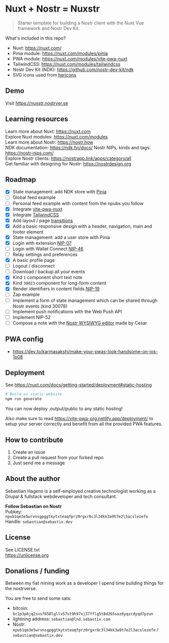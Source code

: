 # Nuxt + Nostr = Nuxstr
> Starter template for building a Nostr client with the Nuxt Vue framework and Nostr Dev Kit.

What's included in this repo?
+ Nuxt: https://nuxt.com/
+ Pinia module: https://nuxt.com/modules/pinia
+ PWA module: https://nuxt.com/modules/vite-pwa-nuxt
+ TailwindCSS: https://nuxt.com/modules/tailwindcss
+ Nostr Dev Kit (NDK): https://github.com/nostr-dev-kit/ndk
+ SVG icons used from [hericons](https://heroicons.com/)

## Demo

Visit https://nuxstr.nostrver.se

## Learning resources

Learn more about Nuxt: https://nuxt.com  
Explore Nuxt modules: https://nuxt.com/modules  
Learn more about Nostr: https://nostr.how  
NDK documentation: https://ndk.fyi/docs/ 
Nostr NIPs, kinds and tags: https://nostr-nips.com/  
Explore Nostr clients: https://nostrapp.link/apps/category/all  
Get familiar with designing for Nostr: https://nostrdesign.org

## Roadmap
- [x] State management: add NDK store with [Pinia](https://nuxt.com/modules/pinia)
- [ ] Global feed example
- [ ] Personal feed example with content from the npubs you follow
- [x] Integrate [vite-pwa-nuxt](https://nuxt.com/modules/vite-pwa-nuxt)
- [x] Integrate [TailwindCSS](https://nuxt.com/modules/tailwindcss)
- [x] Add layout / page [transitions](https://nuxt.com/docs/getting-started/transitions#layout-transitions) 
- [x] Add a basic responsive design with a header, navigation, main and footer element
- [x] State management: add a user store with Pinia
- [x] Login with extension [NIP-07](https://nostr-nips.com/nip-07)
- [ ] Login with Wallet Connect [NIP-46](https://nostr-nips.com/nip-46)
- [ ] Relay settings and preferences
- [x] A basic profile page
- [ ] Logout / disconnect
- [ ] Download / backup all your events
- [x] Kind `1` component short text note
- [x] Kind `30023` component for long-form content
- [x] Render identifiers in content fields [NIP-19](https://nostr-nips.com/nip-19) 
- [ ] Zap example
- [ ] Implement a form of state management which can be shared through Nostr events (kind 30078)
- [ ] Implement push notifications with the Web Push API
- [ ] Implement NIP-52
- [ ] Compose a note with the [Nostr WYSIWYG editor](https://github.com/cesardeazevedo/nostr-editor) made by Cesar

## PWA config
* https://dev.to/karmasakshi/make-your-pwas-look-handsome-on-ios-1o08

## Deployment

See https://nuxt.com/docs/getting-started/deployment#static-hosting
```bash
# Build as static website
npm run generate
```
You can now deploy .output/public to any static hosting!

Also make sure to read https://vite-pwa-org.netlify.app/deployment/ to setup your server correctly and benefit from all the provided PWA features. 

## How to contribute

1. Create an issue
2. Create a pull request from your forked repo
3. Just send me a message

## About the author

Sebastian Hagens is a self-employed creative technologist working as a Drupal & fullstack webdeveloper and tech consultant.

**Follow Sebastian on Nostr**  
Pubkey: `npub1qe3e5wrvnsgpggtkytxteaqfprz0rgxr8c3l34kk3a9t7e2l3acslezefe`      
Handle: `sebastian@sebastix.dev`

## License
See LICENSE.txt  
https://unlicense.org

## Donations / funding

Between my fiat mining work as a developer I spend time building things for the nostrverse.

You are free to send some sats:  
* bitcoin: `bc1p3p6jq2sxsf650lgllv57st9h97xj37fflg5t8d265saz6yqzcdyqd7pzun`  
* lightning address: `sebastian@lnd.sebastix.com`
* Nostr: `npub1qe3e5wrvnsgpggtkytxteaqfprz0rgxr8c3l34kk3a9t7e2l3acslezefe` / `sebastian@sebastix.dev`